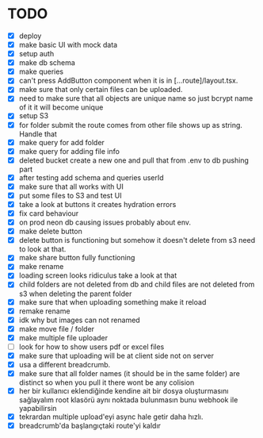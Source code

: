 # TODO

- [x] deploy
- [x] make basic UI with mock data
- [x] setup auth
- [x] make db schema
- [x] make queries
- [x] can't press AddButton component when it is in [...route]/layout.tsx.
- [x] make sure that only certain files can be uploaded.
- [x] need to make sure that all objects are unique name so just bcrypt name of it it will become unique
- [x] setup S3
- [x] for folder submit the route comes from other file shows up as string. Handle that
- [x] make query for add folder
- [x] make query for adding file info
- [x] deleted bucket create a new one and pull that from .env to db pushing part
- [x] after testing add schema and queries userId
- [x] make sure that all works with UI
- [x] put some files to S3 and test UI
- [x] take a look at buttons it creates hydration errors
- [x] fix card behaviour
- [x] on prod neon db causing issues probably about env.
- [x] make delete button
- [x] delete button is functioning but somehow it doesn't delete from s3 need to look at that.
- [x] make share button fully functioning
- [x] make rename
- [x] loading screen looks ridiculus take a look at that
- [x] child folders are not deleted from db and child files are not deleted from s3 when deleting the parent folder
- [x] make sure that when uploading something make it reload
- [x] remake rename
- [x] idk why but images can not renamed
- [x] make move file / folder
- [x] make multiple file uploader
- [ ] look for how to show users pdf or excel files
- [x] make sure that uploading will be at client side not on server
- [x] usa a different breadcrumb.
- [x] make sure that all folder names (it should be in the same folder) are distinct so when you pull it there wont be any colision
- [x] her bir kullanıcı eklendiğinde kendine ait bir dosya oluşturmasını sağlayalım root klasörü aynı noktada bulunmasın bunu webhook ile yapabilirsin
- [x] tekrardan multiple upload'eyi async hale getir daha hızlı.
- [x] breadcrumb'da başlangıçtaki route'yi kaldır
